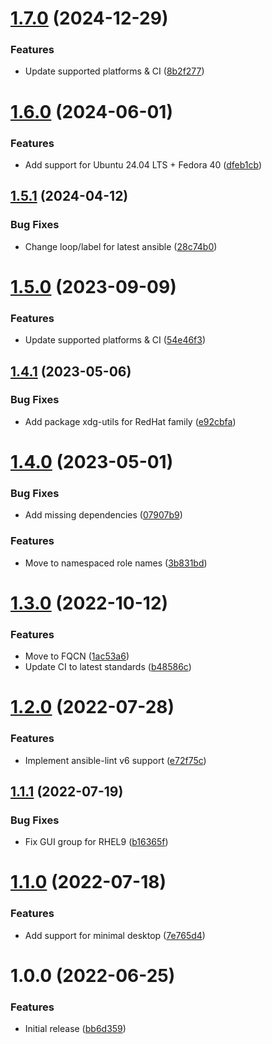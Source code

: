 # [1.7.0](https://github.com/de-it-krachten/ansible-role-gnome_desktop/compare/v1.6.0...v1.7.0) (2024-12-29)


### Features

* Update supported platforms & CI ([8b2f277](https://github.com/de-it-krachten/ansible-role-gnome_desktop/commit/8b2f27701af69ea7b219227cda0416137123b556))

# [1.6.0](https://github.com/de-it-krachten/ansible-role-gnome_desktop/compare/v1.5.1...v1.6.0) (2024-06-01)


### Features

* Add support for Ubuntu 24.04 LTS + Fedora 40 ([dfeb1cb](https://github.com/de-it-krachten/ansible-role-gnome_desktop/commit/dfeb1cb5d5c5e00bbcfe5a2e5a4a355535f6774e))

## [1.5.1](https://github.com/de-it-krachten/ansible-role-gnome_desktop/compare/v1.5.0...v1.5.1) (2024-04-12)


### Bug Fixes

* Change loop/label for latest ansible ([28c74b0](https://github.com/de-it-krachten/ansible-role-gnome_desktop/commit/28c74b051b638a1f1a893a66c4c79a324fc962c7))

# [1.5.0](https://github.com/de-it-krachten/ansible-role-gnome_desktop/compare/v1.4.1...v1.5.0) (2023-09-09)


### Features

* Update supported platforms & CI ([54e46f3](https://github.com/de-it-krachten/ansible-role-gnome_desktop/commit/54e46f3a89aa20c904842258ba8e4cab7f696a52))

## [1.4.1](https://github.com/de-it-krachten/ansible-role-gnome_desktop/compare/v1.4.0...v1.4.1) (2023-05-06)


### Bug Fixes

* Add package xdg-utils for RedHat family ([e92cbfa](https://github.com/de-it-krachten/ansible-role-gnome_desktop/commit/e92cbfa1d7872e8a702e45341ec5fdce6ae4d999))

# [1.4.0](https://github.com/de-it-krachten/ansible-role-gnome_desktop/compare/v1.3.0...v1.4.0) (2023-05-01)


### Bug Fixes

* Add missing dependencies ([07907b9](https://github.com/de-it-krachten/ansible-role-gnome_desktop/commit/07907b9f55c305bfd8883ea9769618ef4cd6e538))


### Features

* Move to namespaced role names ([3b831bd](https://github.com/de-it-krachten/ansible-role-gnome_desktop/commit/3b831bd9f2512568eca35ebe1a2c3d4a125d494b))

# [1.3.0](https://github.com/de-it-krachten/ansible-role-gnome_desktop/compare/v1.2.0...v1.3.0) (2022-10-12)


### Features

* Move to FQCN ([1ac53a6](https://github.com/de-it-krachten/ansible-role-gnome_desktop/commit/1ac53a6ec11d6bf1688dec5ff818812faf770fb2))
* Update CI to latest standards ([b48586c](https://github.com/de-it-krachten/ansible-role-gnome_desktop/commit/b48586c6b03ab4e6ae10580bb8c3e96aaf97e948))

# [1.2.0](https://github.com/de-it-krachten/ansible-role-gnome_desktop/compare/v1.1.1...v1.2.0) (2022-07-28)


### Features

* Implement ansible-lint v6 support ([e72f75c](https://github.com/de-it-krachten/ansible-role-gnome_desktop/commit/e72f75c3810019a64472962014333ce67bb06468))

## [1.1.1](https://github.com/de-it-krachten/ansible-role-gnome_desktop/compare/v1.1.0...v1.1.1) (2022-07-19)


### Bug Fixes

* Fix GUI group for RHEL9 ([b16365f](https://github.com/de-it-krachten/ansible-role-gnome_desktop/commit/b16365fd4e6ab52f8ccb2e59b5b1ac167b5a5982))

# [1.1.0](https://github.com/de-it-krachten/ansible-role-gnome_desktop/compare/v1.0.0...v1.1.0) (2022-07-18)


### Features

* Add support for minimal desktop ([7e765d4](https://github.com/de-it-krachten/ansible-role-gnome_desktop/commit/7e765d41681df617c1e7dd442c571fac62718945))

# 1.0.0 (2022-06-25)


### Features

* Initial release ([bb6d359](https://github.com/de-it-krachten/ansible-role-gnome_desktop/commit/bb6d35945f7430ca3dc5dec0b4cd26f45e50f5ce))
